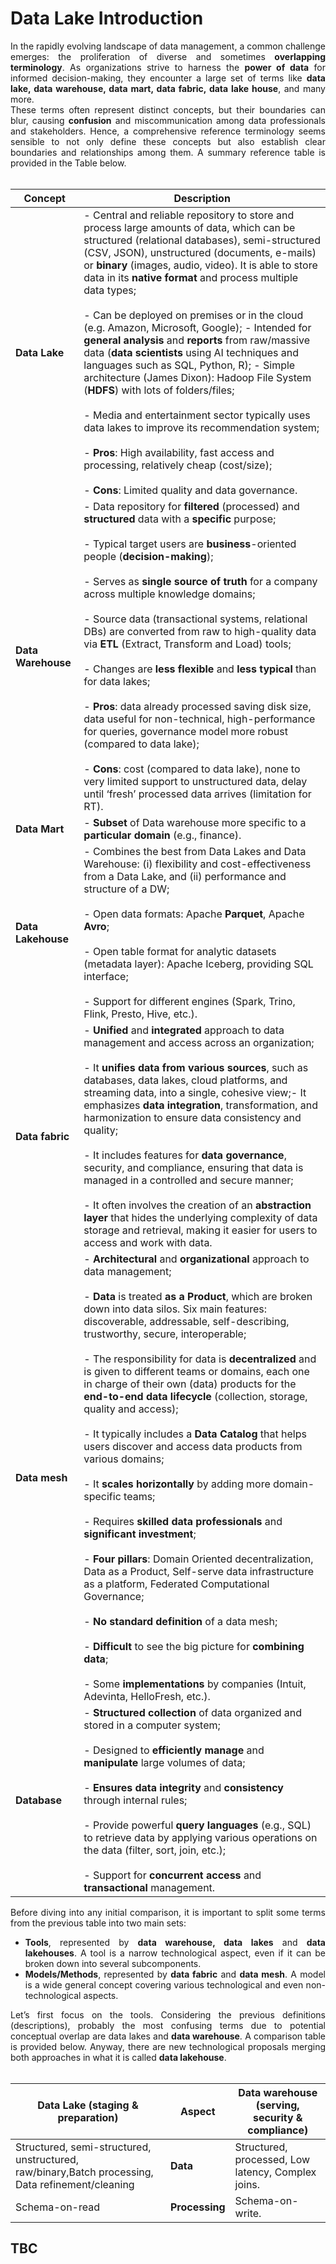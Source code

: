 # Data Lake Introduction

<div align="justify">
In the rapidly evolving landscape of data management, a common challenge emerges: the proliferation of diverse and sometimes <strong>overlapping terminology</strong>. As organizations strive to harness the <strong>power of data</strong> for informed decision-making, they encounter a large set of terms like <strong>data lake, data warehouse, data mart, data fabric, data lake house</strong>, and many more. <br/>
These terms often represent distinct concepts, but their boundaries can blur, causing <strong>confusion</strong> and miscommunication among data professionals and stakeholders. Hence, a comprehensive reference terminology seems sensible to not only define these concepts but also establish clear boundaries and relationships among them. A summary reference table is provided in the Table below. 
</div>
<br/>

|Concept|Description|
|---|---|
|**Data Lake** |- Central and reliable repository to store and process large amounts of data, which can be structured (relational databases), semi-structured (CSV, JSON), unstructured (documents, e-mails) or **binary** (images, audio, video). It is able to store data in its **native format** and process multiple data types;<br/><br/> - Can be deployed on premises or in the cloud (e.g. Amazon, Microsoft, Google); - Intended for **general analysis** and **reports** from raw/massive data (**data scientists** using AI techniques and languages such as SQL, Python, R); - Simple architecture (James Dixon): Hadoop File System (**HDFS**) with lots of folders/files;<br/><br/> - Media and entertainment sector typically uses data lakes to improve its recommendation system;<br/><br/> - **Pros**: High availability, fast access and processing, relatively cheap (cost/size);<br/><br/> - **Cons**: Limited quality and data governance.|
|**Data Warehouse** |- Data repository for **filtered** (processed) and **structured** data with a **specific** purpose;<br/><br/> -	Typical target users are **business**-oriented people (**decision-making**);<br/><br/> -	Serves as **single source of truth** for a company across multiple knowledge domains;<br/><br/> - Source data (transactional systems, relational DBs) are converted from raw to high-quality data via **ETL** (Extract, Transform and Load) tools;<br/><br/> - Changes are **less flexible** and **less typical** than for data lakes;<br/><br/> -	**Pros**: data already processed saving disk size, data useful for non-technical, high-performance for queries, governance model more robust (compared to data lake);<br/><br/> - **Cons**: cost (compared to data lake), none to very limited support to unstructured data, delay until ‘fresh’ processed data arrives (limitation for RT).|
|**Data Mart** |- **Subset** of Data warehouse more specific to a **particular domain** (e.g., finance).|
|**Data Lakehouse** |- Combines the best from Data Lakes and Data Warehouse: (i) flexibility and cost-effectiveness from a Data Lake, and (ii) performance and structure of a DW;<br/><br/>- Open data formats: Apache **Parquet**, Apache **Avro**;<br/><br/>- Open table format for analytic datasets (metadata layer): Apache Iceberg, providing SQL interface;<br/><br/>- Support for different engines (Spark, Trino, Flink, Presto, Hive, etc.).|
|**Data fabric** |- **Unified** and **integrated** approach to data management and access across an organization;<br/><br/>- It **unifies data from various sources**, such as databases, data lakes, cloud platforms, and streaming data, into a single, cohesive view;- It emphasizes **data integration**, transformation, and harmonization to ensure data consistency and quality;<br/><br/>- It includes features for **data governance**, security, and compliance, ensuring that data is managed in a controlled and secure manner;<br/><br/>- It often involves the creation of an **abstraction layer** that hides the underlying complexity of data storage and retrieval, making it easier for users to access and work with data.|
|**Data mesh** |- **Architectural** and **organizational** approach to data management;<br/><br/>- **Data** is treated **as a Product**, which are broken down into data silos. Six main features: discoverable, addressable, self-describing, trustworthy, secure, interoperable;<br/><br/>- The responsibility for data is **decentralized** and is given to different teams or domains, each one in charge of their own (data) products for the **end-to-end data lifecycle** (collection, storage, quality and access);<br/><br/>- It typically includes a **Data Catalog** that helps users discover and access data products from various domains;<br/><br/>- It **scales horizontally** by adding more domain-specific teams;<br/><br/>- Requires **skilled data professionals** and **significant investment**;<br/><br/>- **Four pillars**: Domain Oriented decentralization, Data as a Product, Self-serve data infrastructure as a platform, Federated Computational Governance;<br/><br/>- **No standard definition** of a data mesh;<br/><br/>- **Difficult** to see the big picture for **combining data**;<br/><br/>- Some **implementations** by companies (Intuit, Adevinta, HelloFresh, etc.).|
|**Database** |- **Structured collection** of data organized and stored in a computer system;<br/><br/>- Designed to **efficiently manage** and **manipulate** large volumes of data;<br/><br/>- **Ensures data integrity** and **consistency** through internal rules;<br/><br/>- Provide powerful **query languages** (e.g., SQL) to retrieve data by applying various operations on the data (filter, sort, join, etc.);<br/><br/>- Support for **concurrent access** and **transactional** management.|

<div align="justify">
Before diving into any initial comparison, it is important to split some terms from the previous table into two main sets:
<ul>
  <li>
    <strong>Tools</strong>, represented by <strong>data warehouse, data lakes</strong> and <strong>data lakehouses</strong>. A tool is a narrow technological aspect, even if it can be broken down into several subcomponents.
  </li>
  <li>
     <strong>Models/Methods</strong>, represented by <strong>data fabric</strong> and <strong>data mesh</strong>. A model is a wide general concept covering various technological and even non-technological aspects.
  </li>
</ul>
Let’s first focus on the tools. Considering the previous definitions (descriptions), probably the most confusing terms due to potential conceptual overlap are <trong>data lakes</strong> and <strong>data warehouse</strong>. A comparison table is provided below. Anyway, there are new technological proposals merging both approaches in what it is called <strong>data lakehouse</strong>. 
</div>

<br/>

|Data Lake (staging & preparation)|Aspect|Data warehouse (serving, security & compliance)|
|---|---|---|
|Structured, semi-structured, unstructured, raw/binary,Batch processing, Data refinement/cleaning |**Data**|Structured, processed, Low latency, Complex joins.|
|Schema-on-read |**Processing**|Schema-on-write.|



## TBC
